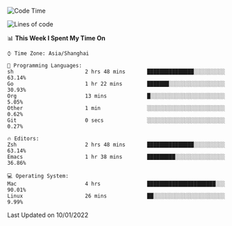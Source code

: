 <!--START_SECTION:waka-->
![Code Time](http://img.shields.io/badge/Code%20Time-550%20hrs%2030%20mins-blue)

![Lines of code](https://img.shields.io/badge/From%20Hello%20World%20I%27ve%20Written-22%20Thousand%20lines%20of%20code-blue)

📊 **This Week I Spent My Time On** 

```text
⌚︎ Time Zone: Asia/Shanghai

💬 Programming Languages: 
sh                       2 hrs 48 mins       ███████████████░░░░░░░░░░   63.14% 
Go                       1 hr 22 mins        ███████░░░░░░░░░░░░░░░░░░   30.93% 
Org                      13 mins             █░░░░░░░░░░░░░░░░░░░░░░░░   5.05% 
Other                    1 min               ░░░░░░░░░░░░░░░░░░░░░░░░░   0.62% 
Git                      0 secs              ░░░░░░░░░░░░░░░░░░░░░░░░░   0.27%

🔥 Editors: 
Zsh                      2 hrs 48 mins       ███████████████░░░░░░░░░░   63.14% 
Emacs                    1 hr 38 mins        █████████░░░░░░░░░░░░░░░░   36.86%

💻 Operating System: 
Mac                      4 hrs               ██████████████████████░░░   90.01% 
Linux                    26 mins             ██░░░░░░░░░░░░░░░░░░░░░░░   9.99%

```


 Last Updated on 10/01/2022
<!--END_SECTION:waka-->
